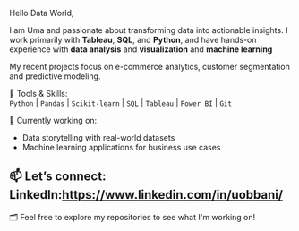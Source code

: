 Hello Data World, 

I am Uma  and passionate about transforming data into actionable insights. 
I work primarily with **Tableau**, **SQL**, and **Python**, and have hands-on experience with  **data analysis** and **visualization** and **machine learning** 

My recent projects focus on e-commerce analytics, customer segmentation and predictive modeling.

🔧 Tools & Skills:  
`Python` | `Pandas` | `Scikit-learn` | `SQL` | `Tableau` | `Power BI` | `Git`  

🚀 Currently working on:  
- Data storytelling with real-world datasets  
- Machine learning applications for business use cases  

📫 Let’s connect:  
LinkedIn:https://www.linkedin.com/in/uobbani/ 
---
🗂️ Feel free to explore my repositories to see what I'm working on!


